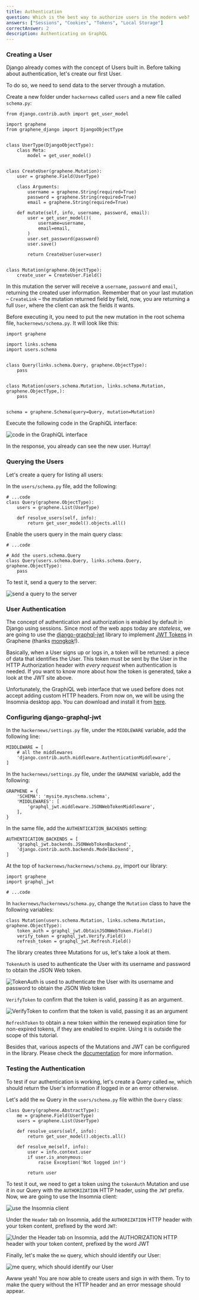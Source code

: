 ```yaml
---
title: Authentication
question: Which is the best way to authorize users in the modern web?
answers: ["Sessions", "Cookies", "Tokens", "Local Storage"]
correctAnswer: 2
description: Authenticating on GraphQL
---
```


### Creating a User
Django already comes with the concept of Users built in. Before talking about authentication, let's create our first User.

To do so, we need to send data to the server through a mutation.

<Instruction>

Create a new folder under `hackernews` called `users` and a new file called `schema.py`:

```python(path=".../graphql-python/hackernews/users/schema.py")
from django.contrib.auth import get_user_model

import graphene
from graphene_django import DjangoObjectType


class UserType(DjangoObjectType):
    class Meta:
        model = get_user_model()


class CreateUser(graphene.Mutation):
    user = graphene.Field(UserType)

    class Arguments:
        username = graphene.String(required=True)
        password = graphene.String(required=True)
        email = graphene.String(required=True)

    def mutate(self, info, username, password, email):
        user = get_user_model()(
            username=username,
            email=email,
        )
        user.set_password(password)
        user.save()

        return CreateUser(user=user)


class Mutation(graphene.ObjectType):
    create_user = CreateUser.Field()
```

</Instruction>

In this mutation the server will receive a `username`, `password` and `email`, returning the created user information. Remember that on your last mutation – `CreateLink` – the mutation returned field by field, now, you are returning a full `User`, where the client can ask the fields it wants.

<Instruction>

Before executing it, you need to put the new mutation in the root schema file, `hackernews/schema.py`. It will look like this:

```python(path=".../graphql-python/hackernews/hackernews/schema.py")
import graphene

import links.schema
import users.schema


class Query(links.schema.Query, graphene.ObjectType):
    pass


class Mutation(users.schema.Mutation, links.schema.Mutation, graphene.ObjectType,):
    pass


schema = graphene.Schema(query=Query, mutation=Mutation)
```

</Instruction>

Execute the following code in the GraphiQL interface:

![code in the GraphiQL interface](https://i.imgur.com/dyRB15P.png)

In the response, you already can see the new user. Hurray!

### Querying the Users
Let's create a query for listing all users:

<Instruction>

In the `users/schema.py` file, add the following:

```python(path=".../graphql-python/hackernews/users/schema.py")
# ...code
class Query(graphene.ObjectType):
    users = graphene.List(UserType)

    def resolve_users(self, info):
        return get_user_model().objects.all()
```

</Instruction>

<Instruction>

Enable the users query in the main query class:

```python(path=".../graphql-python/hackernews/hackernews/schema.py")
# ...code

# Add the users.schema.Query
class Query(users.schema.Query, links.schema.Query, graphene.ObjectType):
    pass
```

</Instruction>

To test it, send a query to the server:

![send a query to the server](http://i.imgur.com/zqz6miO.png)

### User Authentication
The concept of authentication and authorization is enabled by default in Django using sessions. Since most of the web apps today are *stateless*, we are going to use the [django-graphql-jwt](https://github.com/flavors/django-graphql-jwt) library to implement [JWT Tokens](https://jwt.io/) in Graphene (thanks [mongkok](https://github.com/mongkok)!).

Basically, when a User signs up or logs in, a token will be returned: a piece of data that identifies the User. This token must be sent by the User in the HTTP Authorization header with *every request* when authentication is needed. If you want to know more about how the token is generated, take a look at the JWT site above.

Unfortunately, the GraphiQL web interface that we used before does not accept adding custom HTTP headers. From now on, we will be using the Insomnia desktop app. You can download and install it from [here](https://insomnia.rest/download).

### Configuring django-graphql-jwt

<Instruction>

In the `hackernews/settings.py` file, under the `MIDDLEWARE` variable, add the following line:

```python(path=".../graphql-python/hackernews/hackernews/settings.py")
MIDDLEWARE = [
    # all the middlewares
    'django.contrib.auth.middleware.AuthenticationMiddleware',
]
```

</Instruction>

<Instruction>

In the `hackernews/settings.py` file, under the `GRAPHENE` variable, add the following:

```python(path=".../graphql-python/hackernews/hackernews/settings.py")
GRAPHENE = {
    'SCHEMA': 'mysite.myschema.schema',
    'MIDDLEWARES': [
        'graphql_jwt.middleware.JSONWebTokenMiddleware',
    ],
}
```
    
</Instruction>

<Instruction>

In the same file, add the `AUTHENTICATION_BACKENDS` setting:

```
AUTHENTICATION_BACKENDS = [
    'graphql_jwt.backends.JSONWebTokenBackend',
    'django.contrib.auth.backends.ModelBackend',
]
```

</Instruction>

<Instruction>

At the top of `hackernews/hackernews/schema.py`, import our library:

```python(path=".../graphql-python/hackernews/hackernews/schema.py")
import graphene
import graphql_jwt

# ...code
```

</Instruction>

<Instruction>

In `hackernews/hackernews/schema.py`, change the `Mutation` class to have the following variables:

```python(path=".../graphql-python/hackernews/hackernews/schema.py")
class Mutation(users.schema.Mutation, links.schema.Mutation, graphene.ObjectType):
    token_auth = graphql_jwt.ObtainJSONWebToken.Field()
    verify_token = graphql_jwt.Verify.Field()
    refresh_token = graphql_jwt.Refresh.Field()
```

</Instruction>

The library creates three Mutations for us, let's take a look at them.

`TokenAuth` is used to authenticate the User with its username and password to obtain the JSON Web token.

![TokenAuth is used to authenticate the User with its username and password to obtain the JSON Web token](https://i.imgur.com/v8e8sjK.png)

`VerifyToken` to confirm that the token is valid, passing it as an argument.

![VerifyToken to confirm that the token is valid, passing it as an argument](https://i.imgur.com/d03jVtP.png)

`RefreshToken` to obtain a new token within the renewed expiration time for non-expired tokens, if they are enabled to expire. Using it is outside the scope of this tutorial.

Besides that, various aspects of the Mutations and JWT can be configured in the library. Please check the [documentation](https://github.com/flavors/django-graphql-jwt) for more information.

### Testing the Authentication
To test if our authentication is working, let's create a Query called `me`, which should return the User's information if logged in or an error otherwise.

<Instruction>

Let's add the `me` Query in the `users/schema.py` file within the `Query` class:

```python(path=".../graphql-python/hackernews/users/schema.py")
class Query(graphene.AbstractType):
    me = graphene.Field(UserType)
    users = graphene.List(UserType)

    def resolve_users(self, info):
        return get_user_model().objects.all()

    def resolve_me(self, info):
        user = info.context.user
        if user.is_anonymous:
            raise Exception('Not logged in!')

        return user
```

</Instruction>

To test it out, we need to get a token using the `tokenAuth` Mutation and use it in our Query with the `AUTHORIZATION` HTTP header, using the `JWT` prefix. Now, we are going to use the Insomnia client:

![use the Insomnia client](https://i.imgur.com/VelVdDB.png)

Under the `Header` tab on Insomnia, add the `AUTHORIZATION` HTTP header with your token content, prefixed by the word `JWT`:

![Under the Header tab on Insomnia, add the AUTHORIZATION HTTP header with your token content, prefixed by the word JWT](https://i.imgur.com/TyIN8zd.png)

Finally, let's make the `me` query, which should identify our User:

![me query, which should identify our User](https://i.imgur.com/v5lSss5.png)

Awww yeah! You are now able to create users and sign in with them. Try to make the query without the HTTP header and an error message should appear.
